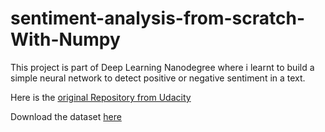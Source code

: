 # sentiment-analysis-from-scratch-With-Numpy

This project is part of Deep Learning Nanodegree where i learnt to build a simple neural network to detect positive or negative sentiment in a text.

Here is the [original Repository from Udacity](https://github.com/udacity/deep-learning-v2-pytorch/blob/master/sentiment-analysis-network/Sentiment_Classification_Projects.ipynb)

Download the dataset [here](https://github.com/udacity/deep-learning-v2-pytorch/tree/master/sentiment-analysis-network)

